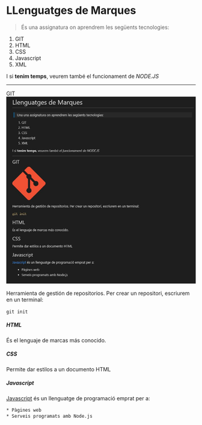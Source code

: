 # LLenguatges de Marques

> És una assignatura on aprendrem les següents tecnologies:
 1. GIT
 1. HTML
 1. CSS
 1. Javascript
 1. XML

I si **tenim temps**, veurem també el funcionament de *NODE.JS*

---
GIT
![](Captura.JPG)



Herramienta de gestión de repositorios.
Per crear un repositori, escriurem en un terminal:

`git init`




##### HTML
És el lenguaje de marcas más conocido.



##### CSS
Permite dar estilos a un documento HTML



##### Javascript

[Javascript](https://es.wikipedia.org/wiki/JavaScript "Javascript") és un llenguatge de programació emprat per a:

    * Pàgines web
    * Serveis programats amb Node.js

